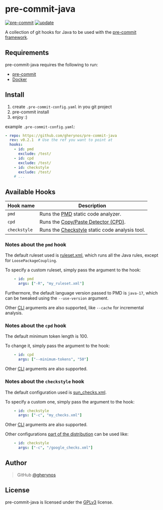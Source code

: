 # pre-commit-java

[![pre-commit](https://img.shields.io/badge/pre--commit-enabled-brightgreen?logo=pre-commit&logoColor=white)](https://github.com/gherynos/pre-commit-java)
[![update](https://github.com/gherynos/pre-commit-java/actions/workflows/update.yaml/badge.svg)](https://github.com/gherynos/pre-commit-java/actions/workflows/update.yaml)

A collection of git hooks for Java to be used with the [pre-commit framework](http://pre-commit.com).

## Requirements

pre-commit-java requires the following to run:

* [pre-commit](http://pre-commit.com)
* [Docker](https://www.docker.com)

## Install

1. create `.pre-commit-config.yaml` in you git project
2. pre-commit install
3. enjoy :)

example `.pre-commit-config.yaml`:

```yaml
- repo: https://github.com/gherynos/pre-commit-java
  rev: v0.2.1  # Use the ref you want to point at
  hooks:
    - id: pmd
      exclude: /test/
    - id: cpd
      exclude: /test/
    - id: checkstyle
      exclude: /test/
    # ...
```

## Available Hooks

| Hook name    | Description                                                                                   |
|--------------|-----------------------------------------------------------------------------------------------|
| `pmd`        | Runs the [PMD](https://pmd.github.io) static code analyzer.                                   |
| `cpd`        | Runs the [Copy/Paste Detector (CPD)](https://pmd.github.io/pmd-6.22.0/pmd_userdocs_cpd.html). |
| `checkstyle` | Runs the [Checkstyle](https://checkstyle.sourceforge.io) static code analysis tool.           |

### Notes about the `pmd` hook

The default ruleset used is [ruleset.xml](https://github.com/gherynos/pre-commit-java/blob/master/ruleset.xml), which runs all the Java rules, except for `LoosePackageCoupling`.

To specify a custom ruleset, simply pass the argument to the hook:

```yaml
    - id: pmd
      args: ["-R", "my_ruleset.xml"]
```

Furthermore, the default language version passed to PMD is `java-17`, which can be tweaked using the `--use-version` argument.

Other [CLI](https://pmd.github.io/latest/pmd_userdocs_cli_reference.html#options) arguments are also supported, like `--cache` for incremental analysis.

### Notes about the `cpd` hook

The default minimum token length is 100.

To change it, simply pass the argument to the hook:

```yaml
    - id: cpd
      args: ["--minimum-tokens", "50"]
```

Other [CLI](https://pmd.github.io/latest/pmd_userdocs_cpd.html#cli-usage) arguments are also supported.

### Notes about the `checkstyle` hook

The default configuration used is [sun_checks.xml](https://github.com/checkstyle/checkstyle/blob/master/src/main/resources/sun_checks.xml).

To specify a custom one, simply pass the argument to the hook:

```yaml
    - id: checkstyle
      args: ["-c", "my_checks.xml"]
```

Other [CLI](https://checkstyle.org/cmdline.html) arguments are also supported.

Other configurations [part of the distribution](https://github.com/checkstyle/checkstyle/tree/master/src/main/resources) can be used like:

```yaml
    - id: checkstyle
      args: ["-c", "/google_checks.xml"]
```

## Author

> GitHub [@gherynos](https://github.com/gherynos)

## License

pre-commit-java is licensed under the [GPLv3](https://github.com/gherynos/pre-commit-java/blob/master/LICENSE) license.
